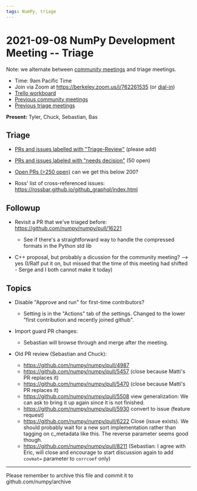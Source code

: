 ```yaml
---
tags: NumPy, triage
---
```


# 2021-09-08 NumPy Development Meeting -- Triage

Note: we alternate between [community meetings](https://hackmd.io/76o-IxCjQX2mOXO_wwkcpg) and triage meetings.

- Time: 9am Pacific Time
- Join via Zoom at https://berkeley.zoom.us/j/762261535 (or [dial-in](https://berkeley.zoom.us/u/aC3ENhycM))
- [Trello workboard](https://trello.com/b/Azg4fYZH/numpy-at-bids)
- [Previous community meetings](https://github.com/numpy/archive/tree/master/status_meetings)
- [Previous triage meetings](https://github.com/numpy/archive/tree/master/triage_meetings)


**Present:** Tyler, Chuck, Sebastian, Bas


## Triage

* [PRs and issues labelled with "Triage-Review"](https://github.com/numpy/numpy/labels/Triage-review) (please add)

* [PRs and issues labeled with "needs decision"](https://github.com/numpy/numpy/labels/54%20-%20Needs%20decision) (50 open)

* [Open PRs (>250 open)](https://github.com/numpy/numpy/pulls) can we get this below 200?

* Ross' list of cross-referenced issues: https://rossbar.github.io/github_graphql/index.html


## Followup

* Revisit a PR that we've triaged before: https://github.com/numpy/numpy/pull/16221
  - See if there's a straightforward way to handle the compressed formats in the Python std lib

* C++ proposal, but probably a dicussion for the community meeting? --> yes (I/Ralf put it on, but missed that the time of this meeting had shifted - Serge and I both cannot make it today)


## Topics

* Disable "Approve and run" for first-time contributors?
  - Setting is in the "Actions" tab of the settings.  Changed to the lower "first contribution and recently joined github".

* Import guard PR changes:
  * Sebastian will browse through and merge after the meeting.


* Old PR review (Sebastian and Chuck):
  - https://github.com/numpy/numpy/pull/4987
  - https://github.com/numpy/numpy/pull/5457 (close because Matti's PR replaces it)
  - https://github.com/numpy/numpy/pull/5470 (close because Matti's PR replaces it)
  - https://github.com/numpy/numpy/pull/5508 view generalization: We can ask to bring it up again since it is not finished.
  - https://github.com/numpy/numpy/pull/5930 convert to issue (feature request)
  - https://github.com/numpy/numpy/pull/6222 Close (issue exists).  We should probably wait for a new sort implementation rather than tagging on c_metadata like this.  The reverse parameter seems good though.
  - https://github.com/numpy/numpy/pull/8211 (Sebastian: I agree with Eric, will close and encourage to start discussion again to add `covmat=` parameter to `corrcoef` only)

---

Please remember to archive this file and commit it to github.com/numpy/archive
